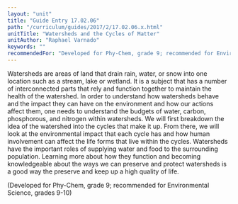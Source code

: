 ```yaml
---
layout: "unit"
title: "Guide Entry 17.02.06"
path: "/curriculum/guides/2017/2/17.02.06.x.html"
unitTitle: "Watersheds and the Cycles of Matter"
unitAuthor: "Raphael Varnado"
keywords: ""
recommendedFor: "Developed for Phy-Chem, grade 9; recommended for Environmental Science, grades 9-10"
---
```

<main>
<p>
Watersheds are areas of land that drain rain, water, or snow into one location such as a stream, lake or wetland. It is a subject that has a number of interconnected parts that rely and function together to maintain the health of the watershed. In order to understand how watersheds behave and the impact they can have on the environment and how our actions affect them, one needs to understand the budgets of water, carbon, phosphorous, and nitrogen within watersheds. We will first breakdown the idea of the watershed into the cycles that make it up. From there, we will look at the environmental impact that each cycle has and how human involvement can affect the life forms that live within the cycles. Watersheds have the important roles of supplying water and food to the surrounding population. Learning more about how they function and becoming knowledgeable about the ways we can preserve and protect watersheds is a good way the preserve and keep up a high quality of life.
</p>
<p>
(Developed for Phy-Chem, grade 9; recommended for Environmental Science, grades 9-10)
</p>
</main>